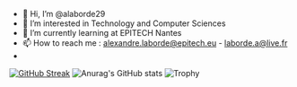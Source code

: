 - 👋 Hi, I’m @alaborde29
- 👀 I’m interested in Technology and Computer Sciences
- 🌱 I’m currently learning at EPITECH Nantes
- 📫 How to reach me : alexandre.laborde@epitech.eu - laborde.a@live.fr
- 
[![GitHub Streak](https://github-readme-streak-stats.herokuapp.com/?user=alaborde29)](https://git.io/streak-stats)
![Anurag's GitHub stats](https://github-readme-stats.vercel.app/api?username=alaborde29&count_private=true)
![Trophy](https://github-profile-trophy.vercel.app/?username=ryo-ma&row=2&column=3)
